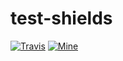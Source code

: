 # test-shields

[![Travis](https://img.shields.io/travis/joyent/node.svg)]()
[![Mine](http://58dcd0b5.ngrok.com)]()
